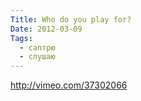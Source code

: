 ```yaml
---
Title: Who do you play for?
Date: 2012-03-09
Tags:
  - саптрю
  - слушаю
---
```


http://vimeo.com/37302066
